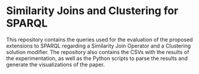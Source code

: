 # Similarity Joins and Clustering for SPARQL

This repository contains the queries used for the evaluation of the proposed extensions to SPARQL regarding a Similarity Join Operator and a Clustering solution modifier. The repository also contains the CSVs with the results of the experimentation, as well as the Python scripts to parse the results and generate the visualizations of the paper.
